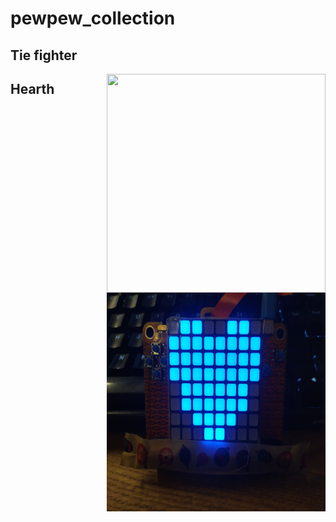 # pewpew_collection


## Tie fighter
<img align="right" width="350" height="350" src="src/tie_fighter.mp4"/>


 ## Hearth
 
<img align="right" width="350" height="350" src="src/hearth.jpg"/>
